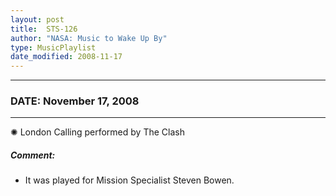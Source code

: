 ```yaml
---
layout: post
title:  STS-126
author: "NASA: Music to Wake Up By"
type: MusicPlaylist
date_modified: 2008-11-17
---
```


----
### DATE: November 17, 2008
----
✺ London Calling performed by The Clash

##### Comment:
* It was played for Mission Specialist Steven Bowen.
